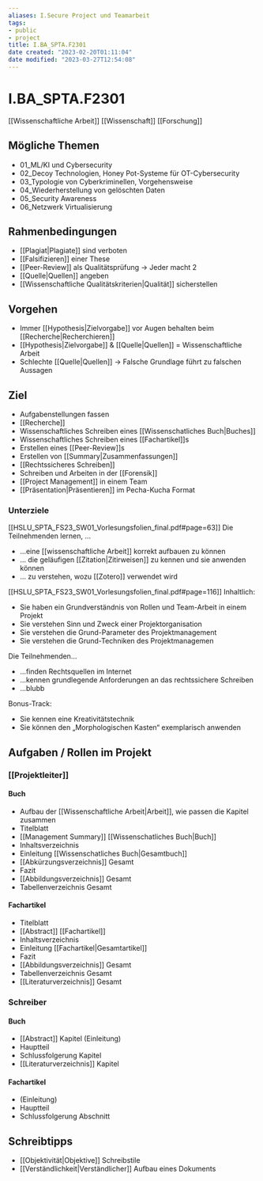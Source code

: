 ```yaml
---
aliases: I.Secure Project und Teamarbeit
tags:
- public
- project
title: I.BA_SPTA.F2301
date created: "2023-02-20T01:11:04"
date modified: "2023-03-27T12:54:08"
---
```


# I.BA_SPTA.F2301
[[Wissenschaftliche Arbeit]]
[[Wissenschaft]]
[[Forschung]]

## Mögliche Themen
- 01_ML/KI und Cybersecurity
- 02_Decoy Technologien, Honey Pot-Systeme für OT-Cybersecurity
- 03_Typologie von Cyberkriminellen, Vorgehensweise
- 04_Wiederherstellung von gelöschten Daten
- 05_Security Awareness
- 06_Netzwerk Virtualisierung

## Rahmenbedingungen
- [[Plagiat|Plagiate]] sind verboten
- [[Falsifizieren]] einer These
- [[Peer-Review]] als Qualitätsprüfung -> Jeder macht 2
- [[Quelle|Quellen]] angeben
- [[Wissenschaftliche Qualitätskriterien|Qualität]] sicherstellen

## Vorgehen
- Immer [[Hypothesis|Zielvorgabe]] vor Augen behalten beim [[Recherche|Recherchieren]]
- [[Hypothesis|Zielvorgabe]] & [[Quelle|Quellen]] = Wissenschaftliche Arbeit
- Schlechte [[Quelle|Quellen]] -> Falsche Grundlage führt zu falschen Aussagen

## Ziel
- Aufgabenstellungen fassen
- [[Recherche]]
- Wissenschaftliches Schreiben eines [[Wissenschatliches Buch|Buches]]
- Wissenschaftliches Schreiben eines [[Fachartikel]]s
- Erstellen eines [[Peer-Review]]s
- Erstellen von [[Summary|Zusammenfassungen]]
- [[Rechtssicheres Schreiben]]
- Schreiben und Arbeiten in der [[Forensik]]
- [[Project Management]] in einem Team
- [[Präsentation|Präsentieren]] im Pecha-Kucha Format

### Unterziele
[[HSLU_SPTA_FS23_SW01_Vorlesungsfolien_final.pdf#page=63]]
Die Teilnehmenden lernen, …
- …eine [[wissenschaftliche Arbeit]] korrekt aufbauen zu können
- … die geläufigen [[Zitation|Zitirweisen]] zu kennen und sie anwenden können
- … zu verstehen, wozu [[Zotero]] verwendet wird

[[HSLU_SPTA_FS23_SW01_Vorlesungsfolien_final.pdf#page=116]]
Inhaltlich:
- Sie haben ein Grundverständnis von Rollen und Team-Arbeit in einem Projekt
- Sie verstehen Sinn und Zweck einer Projektorganisation
- Sie verstehen die Grund-Parameter des Projektmanagement
- Sie verstehen die Grund-Techniken des Projektmanagemen

Die Teilnehmenden…
- …finden Rechtsquellen im Internet
- …kennen grundlegende Anforderungen an das rechtssichere Schreiben
- …blubb

Bonus-Track:
- Sie kennen eine Kreativitätstechnik
- Sie können den „Morphologischen Kasten“ exemplarisch anwenden

## Aufgaben / Rollen im Projekt

### [[Projektleiter]]

#### Buch
- Aufbau der [[Wissenschaftliche Arbeit|Arbeit]], wie passen die Kapitel zusammen
- Titelblatt
- [[Management Summary]] [[Wissenschatliches Buch|Buch]]
- Inhaltsverzeichnis
- Einleitung [[Wissenschatliches Buch|Gesamtbuch]]
- [[Abkürzungsverzeichnis]] Gesamt
- Fazit
- [[Abbildungsverzeichnis]] Gesamt
- Tabellenverzeichnis Gesamt

#### Fachartikel
- Titelblatt
- [[Abstract]] [[Fachartikel]]
- Inhaltsverzeichnis
- Einleitung [[Fachartikel|Gesamtartikel]]
- Fazit
- [[Abbildungsverzeichnis]] Gesamt
- Tabellenverzeichnis Gesamt
- [[Literaturverzeichnis]] Gesamt

### Schreiber

#### Buch
- [[Abstract]] Kapitel (Einleitung)
- Hauptteil
- Schlussfolgerung Kapitel
- [[Literaturverzeichnis]] Kapitel

#### Fachartikel
- (Einleitung)
- Hauptteil
- Schlussfolgerung Abschnitt

## Schreibtipps
- [[Objektivität|Objektive]] Schreibstile
- [[Verständlichkeit|Verständlicher]] Aufbau eines Dokuments
